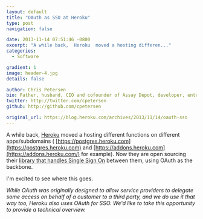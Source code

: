 ```yaml
---
layout: default
title: "OAuth as SSO at Heroku"
type: post
navigation: false

date: 2013-11-14 07:51:46 -0800
excerpt: "A while back,  Heroku  moved a hosting differen..."
categories:
  - Software

gradient: 1
image: header-4.jpg
details: false

author: Chris Petersen
bio: Father, husband, CIO and cofounder of Assay Depot, developer, entrepreneur and technologist.
twitter: http://twitter.com/cpetersen
github: http://github.com/cpetersen

original_url: https://blog.heroku.com/archives/2013/11/14/oauth-sso
---
```



 A while back,  [Heroku](https://www.heroku.com/)  moved a hosting different functions on different apps/subdomains ( [https://postgres.heroku.com](https://postgres.heroku.com)  and  [https://addons.heroku.com](https://addons.heroku.com/)   for example). Now they are open sourcing their  [library that handles Single Sign On](https://github.com/heroku/identity)  between them, using OAuth as the backbone. 

 I'm excited to see where this goes. 

  *While OAuth was originally designed to allow service providers to delegate some access on behalf of a customer to a third party, and we do use it that way too, Heroku also uses OAuth for SSO. We'd like to take this opportunity to provide a technical overview.* 

 
